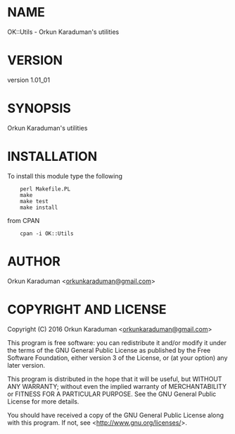 # NAME

OK::Utils - Orkun Karaduman&#39;s utilities

# VERSION

version 1.01\_01

# SYNOPSIS

Orkun Karaduman&#39;s utilities

# INSTALLATION

To install this module type the following

        perl Makefile.PL
        make
        make test
        make install

from CPAN

        cpan -i OK::Utils

# AUTHOR

Orkun Karaduman &lt;orkunkaraduman@gmail.com&gt;

# COPYRIGHT AND LICENSE

Copyright (C) 2016  Orkun Karaduman &lt;orkunkaraduman@gmail.com&gt;

This program is free software: you can redistribute it and/or modify
it under the terms of the GNU General Public License as published by
the Free Software Foundation, either version 3 of the License, or
(at your option) any later version.

This program is distributed in the hope that it will be useful,
but WITHOUT ANY WARRANTY; without even the implied warranty of
MERCHANTABILITY or FITNESS FOR A PARTICULAR PURPOSE.  See the
GNU General Public License for more details.

You should have received a copy of the GNU General Public License
along with this program.  If not, see &lt;http://www.gnu.org/licenses/&gt;.
